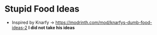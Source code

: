 # Stupid Food Ideas
* Inspired by Knarfy -> https://modrinth.com/mod/knarfys-dumb-food-ideas-2
**I did not take his ideas**
